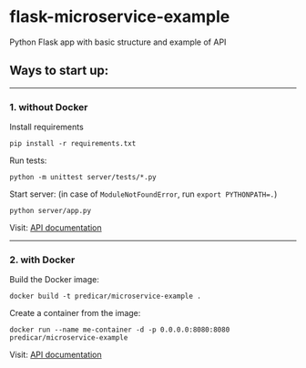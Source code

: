 # flask-microservice-example
Python Flask app with basic structure and example of API

## Ways to start up:

---

### 1. without Docker
Install requirements
```
pip install -r requirements.txt
```
Run tests:
```
python -m unittest server/tests/*.py
```
Start server: (in case of `ModuleNotFoundError`, run `export PYTHONPATH=.`)
```
python server/app.py
```
Visit: [API documentation](http://0.0.0.0:8080)

---

### 2. with Docker
Build the Docker image:
```
docker build -t predicar/microservice-example .
```
Create a container from the image:
```
docker run --name me-container -d -p 0.0.0.0:8080:8080 predicar/microservice-example
```
Visit: [API documentation](http://0.0.0.0:8080)



